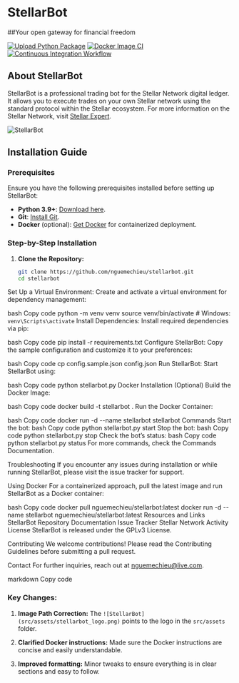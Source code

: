 
# StellarBot

##Your open gateway for financial freedom 

[![Upload Python Package](https://github.com/nguemechieu/stellarbot/actions/workflows/python-publish.yml/badge.svg)](https://github.com/nguemechieu/stellarbot/actions/workflows/python-publish.yml)
[![Docker Image CI](https://github.com/nguemechieu/stellarbot/actions/workflows/docker-image.yml/badge.svg)](https://github.com/nguemechieu/stellarbot/actions/workflows/docker-image.yml)
[![Continuous Integration Workflow](https://github.com/nguemechieu/stellarbot/actions/workflows/continuous-integration-workflow.yml/badge.svg)](https://github.com/nguemechieu/stellarbot/actions/workflows/continuous-integration-workflow.yml)

## About StellarBot

StellarBot is a professional trading bot for the Stellar Network digital ledger. It allows you to execute trades on your own Stellar network using the standard protocol within the Stellar ecosystem. For more information on the Stellar Network, visit [Stellar Expert](https://stellar.expert/explorer/public/network-activity).

![StellarBot](src/assets/stellarbot.ico)

## Installation Guide

### Prerequisites

Ensure you have the following prerequisites installed before setting up StellarBot:

- **Python 3.9+**: [Download here](https://www.python.org/downloads/).
- **Git**: [Install Git](https://git-scm.com/downloads).
- **Docker** (optional): [Get Docker](https://www.docker.com/get-started) for containerized deployment.

### Step-by-Step Installation

1. **Clone the Repository:**
   ```bash
   git clone https://github.com/nguemechieu/stellarbot.git
   cd stellarbot
Set Up a Virtual Environment: Create and activate a virtual environment for dependency management:

bash
Copy code
python -m venv venv
source venv/bin/activate  # Windows: `venv\Scripts\activate`
Install Dependencies: Install required dependencies via pip:

bash
Copy code
pip install -r requirements.txt
Configure StellarBot: Copy the sample configuration and customize it to your preferences:

bash
Copy code
cp config.sample.json config.json
Run StellarBot: Start StellarBot using:

bash
Copy code
python stellarbot.py
Docker Installation (Optional)
Build the Docker Image:

bash
Copy code
docker build -t stellarbot .
Run the Docker Container:

bash
Copy code
docker run -d --name stellarbot stellarbot
Commands
Start the bot:
bash
Copy code
python stellarbot.py start
Stop the bot:
bash
Copy code
python stellarbot.py stop
Check the bot’s status:
bash
Copy code
python stellarbot.py status
For more commands, check the Commands Documentation.

Troubleshooting
If you encounter any issues during installation or while running StellarBot, please visit the issue tracker for support.

Using Docker
For a containerized approach, pull the latest image and run StellarBot as a Docker container:

bash
Copy code
docker pull nguemechieu/stellarbot:latest
docker run -d --name stellarbot nguemechieu/stellarbot:latest
Resources and Links
StellarBot Repository
Documentation
Issue Tracker
Stellar Network Activity
License
StellarBot is released under the GPLv3 License.

Contributing
We welcome contributions! Please read the Contributing Guidelines before submitting a pull request.

Contact
For further inquiries, reach out at nguemechieu@live.com.

markdown
Copy code

### Key Changes:
1. **Image Path Correction:**
   The `![StellarBot](src/assets/stellarbot_logo.png)` points to the logo in the `src/assets` folder.

2. **Clarified Docker instructions:**
   Made sure the Docker instructions are concise and easily understandable.

3. **Improved formatting:** 
   Minor tweaks to ensure everything is in clear sections and easy to follow.





